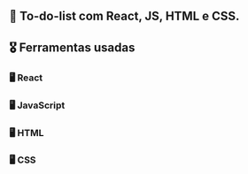 ## 🏅 To-do-list com React, JS, HTML e CSS.

## 🎖️ Ferramentas usadas
### 🖥️ React  
### 🖥️ JavaScript 
### 🖥️ HTML 
### 🖥️ CSS  
